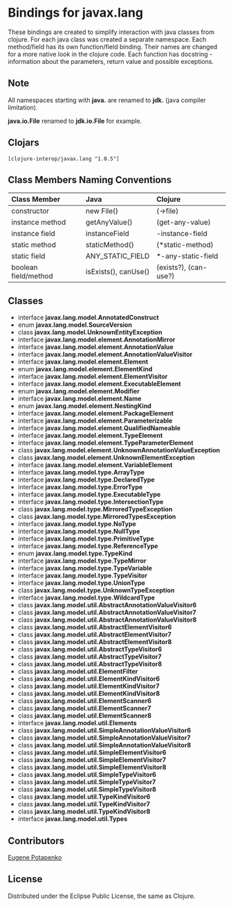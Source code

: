 # Bindings for javax.lang

These bindings are created to simplify interaction with java classes from clojure.
For each java class was created a separate namespace.
Each method/field has its own function/field binding.
Their names are changed for a more native look in the clojure code. Each function has docstring - information about the parameters, return value and possible exceptions.

## Note

All namespaces starting with **java.** are renamed to **jdk.** (java compiler limitation). 

**java.io.File** renamed to **jdk.io.File** for example. 




## Clojars

```
[clojure-interop/javax.lang "1.0.5"]
```

## Class Members Naming Conventions

| Class Member | Java | Clojure |
|:--|:--|:--|
| constructor | new File() | (->file) |
| instance method | getAnyValue() | (get-any-value) |
| instance field | instanceField | -instance-field |
| static method | staticMethod() | (*static-method) |
| static field | ANY_STATIC_FIELD | *-any-static-field |
| boolean field/method | isExists(), canUse() | (exists?), (can-use?) |

## Classes

- interface **javax.lang.model.AnnotatedConstruct**
- enum **javax.lang.model.SourceVersion**
- class **javax.lang.model.UnknownEntityException**
- interface **javax.lang.model.element.AnnotationMirror**
- interface **javax.lang.model.element.AnnotationValue**
- interface **javax.lang.model.element.AnnotationValueVisitor**
- interface **javax.lang.model.element.Element**
- enum **javax.lang.model.element.ElementKind**
- interface **javax.lang.model.element.ElementVisitor**
- interface **javax.lang.model.element.ExecutableElement**
- enum **javax.lang.model.element.Modifier**
- interface **javax.lang.model.element.Name**
- enum **javax.lang.model.element.NestingKind**
- interface **javax.lang.model.element.PackageElement**
- interface **javax.lang.model.element.Parameterizable**
- interface **javax.lang.model.element.QualifiedNameable**
- interface **javax.lang.model.element.TypeElement**
- interface **javax.lang.model.element.TypeParameterElement**
- class **javax.lang.model.element.UnknownAnnotationValueException**
- class **javax.lang.model.element.UnknownElementException**
- interface **javax.lang.model.element.VariableElement**
- interface **javax.lang.model.type.ArrayType**
- interface **javax.lang.model.type.DeclaredType**
- interface **javax.lang.model.type.ErrorType**
- interface **javax.lang.model.type.ExecutableType**
- interface **javax.lang.model.type.IntersectionType**
- class **javax.lang.model.type.MirroredTypeException**
- class **javax.lang.model.type.MirroredTypesException**
- interface **javax.lang.model.type.NoType**
- interface **javax.lang.model.type.NullType**
- interface **javax.lang.model.type.PrimitiveType**
- interface **javax.lang.model.type.ReferenceType**
- enum **javax.lang.model.type.TypeKind**
- interface **javax.lang.model.type.TypeMirror**
- interface **javax.lang.model.type.TypeVariable**
- interface **javax.lang.model.type.TypeVisitor**
- interface **javax.lang.model.type.UnionType**
- class **javax.lang.model.type.UnknownTypeException**
- interface **javax.lang.model.type.WildcardType**
- class **javax.lang.model.util.AbstractAnnotationValueVisitor6**
- class **javax.lang.model.util.AbstractAnnotationValueVisitor7**
- class **javax.lang.model.util.AbstractAnnotationValueVisitor8**
- class **javax.lang.model.util.AbstractElementVisitor6**
- class **javax.lang.model.util.AbstractElementVisitor7**
- class **javax.lang.model.util.AbstractElementVisitor8**
- class **javax.lang.model.util.AbstractTypeVisitor6**
- class **javax.lang.model.util.AbstractTypeVisitor7**
- class **javax.lang.model.util.AbstractTypeVisitor8**
- class **javax.lang.model.util.ElementFilter**
- class **javax.lang.model.util.ElementKindVisitor6**
- class **javax.lang.model.util.ElementKindVisitor7**
- class **javax.lang.model.util.ElementKindVisitor8**
- class **javax.lang.model.util.ElementScanner6**
- class **javax.lang.model.util.ElementScanner7**
- class **javax.lang.model.util.ElementScanner8**
- interface **javax.lang.model.util.Elements**
- class **javax.lang.model.util.SimpleAnnotationValueVisitor6**
- class **javax.lang.model.util.SimpleAnnotationValueVisitor7**
- class **javax.lang.model.util.SimpleAnnotationValueVisitor8**
- class **javax.lang.model.util.SimpleElementVisitor6**
- class **javax.lang.model.util.SimpleElementVisitor7**
- class **javax.lang.model.util.SimpleElementVisitor8**
- class **javax.lang.model.util.SimpleTypeVisitor6**
- class **javax.lang.model.util.SimpleTypeVisitor7**
- class **javax.lang.model.util.SimpleTypeVisitor8**
- class **javax.lang.model.util.TypeKindVisitor6**
- class **javax.lang.model.util.TypeKindVisitor7**
- class **javax.lang.model.util.TypeKindVisitor8**
- interface **javax.lang.model.util.Types**

## Contributors

[Eugene Potapenko](https://github.com/potapenko/)

## License

Distributed under the Eclipse Public License, the same as Clojure.

